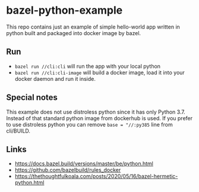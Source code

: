 # bazel-python-example

This repo contains just an example of simple hello-world app written in python built and packaged into docker image by bazel.

## Run
* `bazel run //cli:cli` will run the app with your local python
* `bazel run //cli:cli-image` will build a docker image, load it into your docker daemon and run it inside.

## Special notes
This example does not use distroless python since it has only Python 3.7. Instead of that standard python image from dockerhub is used. If you prefer to use distroless python you can remove `base = "//:py385` line from cli/BUILD.

## Links
* https://docs.bazel.build/versions/master/be/python.html
* https://github.com/bazelbuild/rules_docker
* https://thethoughtfulkoala.com/posts/2020/05/16/bazel-hermetic-python.html

